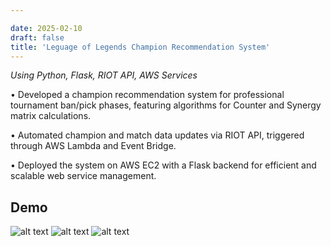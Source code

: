 ```yaml
---

date: 2025-02-10
draft: false
title: 'Leguage of Legends Champion Recommendation System'
---
```

*Using Python, Flask, RIOT API, AWS Services*

• Developed a champion recommendation system for professional tournament ban/pick phases, featuring algorithms for Counter and Synergy matrix calculations.

• Automated champion and match data updates via RIOT API, triggered through AWS Lambda and Event Bridge.

• Deployed the system on AWS EC2 with a Flask backend for efficient and scalable web service management.

## Demo

![alt text](https://cdn.discordapp.com/attachments/1149575593403371574/1338555391839174696/image.png?ex=67d5099a&is=67d3b81a&hm=a9ecdea6fee8e46ecdaf8042f93e895f612142e5f609d16628b1c62873341ea9&)
![alt text](https://cdn.discordapp.com/attachments/1149575593403371574/1338555099881930812/image.png?ex=67d50954&is=67d3b7d4&hm=7ff60fbe1c2d7a944074f7ce90029a1203849b8c5f810068186c3cb87ce66791&)
![alt text](https://cdn.discordapp.com/attachments/1149575593403371574/1338555138746486784/image.png?ex=67d5095e&is=67d3b7de&hm=d41145b79d18d09f1acf12d6f8eec0a63c33a0d5e2673ea35d10fb120e689b9d&)

